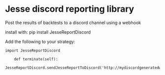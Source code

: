 # Jesse discord reporting library

Post the results of backtests to a discord channel using a webhook

install with:
	pip install JesseReportDiscord

Add the following to your strategy:

	import JesseReportDiscord
	 
		def terminate(self):
			JesseReportDiscord.sendJesseReportToDiscord('http://mydiscordgeneratedwebhook')
